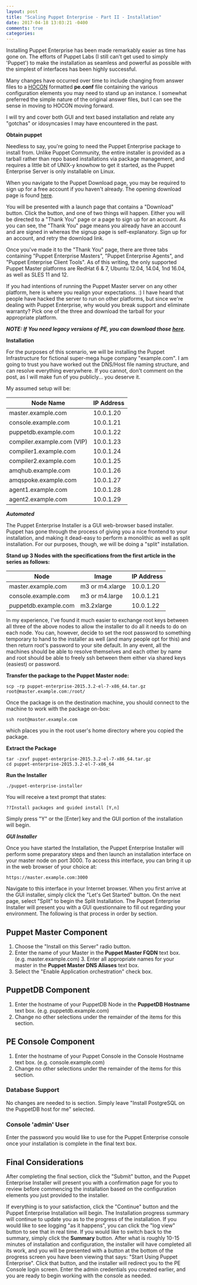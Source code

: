 ```yaml
---
layout: post
title: "Scaling Puppet Enterprise - Part II - Installation"
date: 2017-04-18 13:03:21 -0400
comments: true
categories: 
---
```

Installing Puppet Enterprise has been made remarkably easier as time has gone on. The efforts of Puppet Labs (I still can't get used to simply 'Puppet') to make the installation as seamless and powerful as possible with the simplest of interfaces has been highly successful. 

Many changes have occurred over time to include changing from answer files to a [HOCON](https://docs.puppet.com/pe/latest/config_hocon.html) formatted **pe.conf** file containing the various configuration elements you may need to stand up an instance. I somewhat preferred the simple nature of the original answer files, but I can see the sense in moving to HOCON moving forward.

I will try and cover both GUI and text based installation and relate any "gotchas" or idosyncasies I may have encountered in the past.

**Obtain puppet**

Needless to say, you're going to need the Puppet Enterprise package to install from. Unlike Puppet Community, the entire installer is provided as a tarball rather than repo based installations via package management, and requires a little bit of UNIX-y knowhow to get it started, as the Puppet Enterprise Server is only installable on Linux.

When you navigate to the Puppet Download page, you may be required to sign up for a free account if you haven't already. The opening download page is found [here](https://puppet.com/download-puppet-enterprise).  

You will be presented with a launch page that contains a "Download" button.  Click the button, and one of two things will happen.  Either you will be directed to a "Thank You" page or a page to sign up for an account. As you can see, the "Thank You" page means you already have an account and are signed in whereas the signup page is self-explanatory. Sign up for an account, and retry the download link.

Once you've made it to the "Thank You" page, there are three tabs containing "Puppet Enterprise Masters", "Puppet Enterprise Agents", and "Puppet Enterprise Client Tools". As of this writing, the only supported Puppet Master platforms are RedHat 6 & 7, Ubuntu 12.04, 14.04, 1nd 16.04, as well as SLES 11 and 12.

If you had intentions of running the Puppet Master server on any other platform, here is where you realign your expectations.  :)  I have heard that people have hacked the server to run on other platforms, but since we're dealing with Puppet Enterprise, why would you break support and eliminate warranty?  Pick one of the three and download the tarball for your appropriate platform.

***NOTE:  If You need legacy versions of PE, you can download those [here](https://puppetlabs.com/misc/pe-files/previous-releases).***

**Installation**

For the purposes of this scenario, we will be installing the Puppet Infrastructure for fictional super-mega huge company "example.com". I am going to trust you have worked out the DNS/Host file naming structure, and can resolve everything everywhere.  If you cannot, don't comment on the post, as I will make fun of you publicly... you deserve it.

My assumed setup will be:

| Node Name | IP Address |
| --------- | ---------- |
| master.example.com | 10.0.1.20 |
| console.example.com | 10.0.1.21 |
| puppetdb.example.com | 10.0.1.22 |
| compiler.example.com (VIP) | 10.0.1.23 |
| compiler1.example.com | 10.0.1.24 |
| compiler2.example.com | 10.0.1.25 |
| amqhub.example.com | 10.0.1.26 |
| amqspoke.example.com | 10.0.1.27 |
| agent1.example.com | 10.0.1.28 |
| agent2.example.com | 10.0.1.29 |

***Automated***

The Puppet Enterprise Installer is a GUI web-browser based installer. Puppet has gone through the process of giving you a nice frontend to your installation, and making it dead-easy to perform a monolithic as well as split installation.  For our purposes, though, we will be doing a "split" installation.

**Stand up 3 Nodes with the specifications from the first article in the series as follows:**

| Node | Image | IP Address |
| ---- | ----- | ---------- |
| master.example.com | m3 or m4.xlarge | 10.0.1.20 |
| console.example.com | m3 or m4.large | 10.0.1.21 |
| puppetdb.example.com | m3.2xlarge | 10.0.1.22 |

In my experience, I've found it much easier to exchange root keys between all three of the above nodes to allow the installer to do all it needs to do on each node. You can, however, decide to set the root password to something temporary to hand to the installer as well (and many people opt for this) and then return root's password to your site default.  In any event, all the machines should be able to resolve themselves and each other by name and root should be able to freely ssh between them either via shared keys (easiest) or password.

**Transfer the package to the Puppet Master node:**

```
scp -rp puppet-enterprise-2015.3.2-el-7-x86_64.tar.gz root@master.example.com:/root/
```

Once the package is on the destination machine, you should connect to the machine to work with the package on-box:

```
ssh root@master.example.com
```

which places you in the root user's home directory where you copied the package.

**Extract the Package**

```
tar -zxvf puppet-enterprise-2015.3.2-el-7-x86_64.tar.gz 
cd puppet-enterprise-2015.3.2-el-7-x86_64
```

**Run the Installer**

```
./puppet-enterprise-installer
```

You will receive a text prompt that states:

```
??Install packages and guided install [Y,n]
```

Simply press "Y" or the [Enter] key and the GUI portion of the installation will begin.

***GUI Installer***

Once you have started the Installation, the Puppet Enterprise Installer will perform some preparatory steps and then launch an installation interface on your master node on port 3000. To access this interface, you can bring it up in the web browser of your choice at:

```
https://master.example.com:3000
```

Navigate to this interface in your Internet browser. When you first arrive at the GUI installer, simply click the "Let's Get Started" button. On the next page, select "Split" to begin the Split Installation.The Puppet Enterprise Installer will present you with a GUI questionnaire to fill out regarding your environment. The following is that process in order by section.

## Puppet Master Component

1. Choose the "Install on this Server" radio button.2. Enter the name of your Master in the **Puppet Master FQDN** text box. (e.g. master.example.com) 3. Enter all appropriate names for your master in the **Puppet Master DNS Aliases** text box.4. Select the "Enable Application orchestration" check box.## PuppetDB Component

1. Enter the hostname of your PuppetDB Node in the **PuppetDB Hostname** text box. (e.g. puppetdb.example.com) 
2. Change no other selections under the remainder of the items for this section.

## PE Console Component

1. Enter the hostname of your Puppet Console in the Console Hostname text box. (e.g. console.example.com) 
2. Change no other selections under the remainder of the items for this section.

### Database Support

No changes are needed to is section. Simply leave "Install PostgreSQL on the PuppetDB host for me" selected.

### Console 'admin' User

Enter the password you would like to use for the Puppet Enterprise console once your installation is complete in the final text box.

## Final Considerations

After completing the final section, click the "Submit" button, and the Puppet Enterprise Installer will present you with a confirmation page for you to review before commencing the installation based on the configuration elements you just provided to the installer.

If everything is to your satisfaction, click the "Continue" button and the Puppet Enterprise Installation will begin.The Installation progress summary will continue to update you as to the progress of the installation. If you would like to see logging "as it happens", you can click the "log view" button to see that in real time. If you would like to switch back to the summary, simply click the **Summary** button.After what is roughly 10-15 minutes of installation and configuration, the installer will have completed all its work, and you will be presented with a button at the bottom of the progress screen you have been viewing that says: "Start Using Puppet Enterprise".  Click that button, and the installer will redirect you to the PE Console login screen.  Enter the admin credentials you created earlier, and you are ready to begin working with the console as needed.